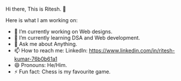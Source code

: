 Hi there, This is Ritesh. 👋


Here is what I am working on:

- 🔭 I’m currently working on Web designs.
- 🌱 I’m currently learning DSA and Web development.
- 💬 Ask me about Anything.
- 📫 How to reach me: LinkedIn: https://www.linkedin.com/in/ritesh-kumar-76b0b61a1
- 😄 Pronouns: He/Him.
- ⚡ Fun fact: Chess is my favourite game.
